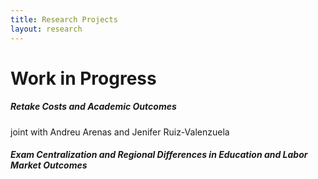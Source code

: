 ```yaml
---
title: Research Projects
layout: research
---
```


# Work in Progress

##### <b>Retake Costs and Academic Outcomes</b>
joint with Andreu Arenas and Jenifer Ruiz-Valenzuela





##### <b>Exam Centralization and Regional Differences in Education and Labor Market Outcomes</b>
